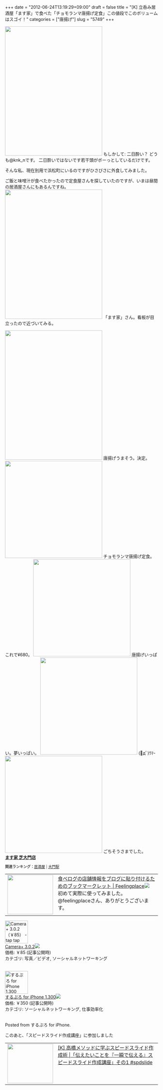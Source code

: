 +++
date = "2012-06-24T13:19:29+09:00"
draft = false
title = "[K] 立呑み居酒屋「ます家」で食べた「チョモランマ唐揚げ定食」この値段でこのボリュームはスゴイ！"
categories = ["唐揚げ"]
slug = "5749"
+++

<img src="https://knk-n.com/images/2012/06/slooProImg_20120624131911.jpg" alt="" width="320" height="426" class="slooProImg" />
もしかして: 二日酔い？ どうも@knk_nです。 
二日酔いではないです若干頭がボーっとしているだけです。 

そんな私、現在別用で浜松町にいるのですがひさびさに外食してみました。

<!--more-->

ご飯と味噌汁が食べたかったので定食屋さんを探していたのですが、いまは昼間の居酒屋さんにもあるんですね。 <img alt="" src="https://knk-n.com/images/2012/06/slooProImg_20120624131928.jpg" width="320" height="426" class="slooProImg" />
「ます家」さん。看板が目立ったので近づいてみる。 

<img alt="" src="https://knk-n.com/images/2012/06/slooProImg_20120624131925.jpg" width="320" height="426" class="slooProImg" /> 
唐揚げうまそう。決定。 

<img alt="" src="https://knk-n.com/images/2012/06/slooProImg_20120624131922.jpg" width="320" height="320" class="slooProImg" /> 
チョモランマ唐揚げ定食。これで¥680。 

<img alt="" src="https://knk-n.com/images/2012/06/slooProImg_20120624131919.jpg" width="320" height="320" class="slooProImg" /> 
唐揚げいっぱい。夢いっぱい。 

<img alt="" src="https://knk-n.com/images/2012/06/slooProImg_20120624131917.jpg" width="320" height="320" class="slooProImg" /> 
(ﾟдﾟ)ｳﾏｰ

 <img alt="" src="https://knk-n.com/images/2012/06/slooProImg_20120624131915.jpg" width="320" height="320" class="slooProImg" /> 
ごちそうさまでした。

<div><strong><a href="http://r.tabelog.com/tokyo/A1314/A131401/13039658/" target="_blank">ます家 芝大門店</a></strong><br><script src="http://r.tabelog.com/badge/google_badge?rcd=13039658" type="text/javascript" charset="utf-8"></script></div><p style="color:#444444; font-size:12px;"><strong>関連ランキング：</strong><a href="http://r.tabelog.com/izakaya/">居酒屋</a> | <a href="http://r.tabelog.com/tokyo/A1314/A131401/R5702/">大門駅</a></p> <table width="100%"><td valign="top" width="150"><a href="http://www.feelingplace.com/2012/06/01/153032/" target="_blank"><img border="0" src="http://capture.heartrails.com/150x130/shadow?http://www.feelingplace.com/2012/06/01/153032/" alt="" width="150" height="130" /></a></td><td valign="top"><a href="http://www.feelingplace.com/2012/06/01/153032/" target="_blank">食べログの店舗情報をブログに貼り付けるためのブックマークレット | Feelingplace</a><a href="http://b.hatena.ne.jp/entry/http://www.feelingplace.com/2012/06/01/153032/" target="_blank"><img border="0" src="http://b.hatena.ne.jp/entry/image/large/http://www.feelingplace.com/2012/06/01/153032/" /></a><br>初めて実際に使ってみました。@feelingplaceさん、ありがとうございます。</td></table> <table class="appstorehelper"><a href="http://click.linksynergy.com/fs-bin/stat?id=48HB7K3zmMg&offerid=94348&type=3&subid=0&tmpid=2192&RD_PARM1=http%253A%252F%252Fitunes.apple.com%252Fjp%252Fapp%252Fcamera%252B%252Fid329670577%253Fmt%253D8%2526uo%253D4%2526partnerId%253D30" target="new"><img class="appstorehelper_appicn" width="75" height="75" src="http://a3.mzstatic.com/us/r1000/110/Purple/v4/68/4c/7f/684c7fb6-d903-dc7d-9528-e5520ac8092a/mzm.jszhtrie.175x175-75.png" alt="Camera+ 3.0.2（￥85） - tap tap tap - tap tap tap LLC"></a><div class="appstorehelper_text"><a href="http://click.linksynergy.com/fs-bin/stat?id=48HB7K3zmMg&offerid=94348&type=3&subid=0&tmpid=2192&RD_PARM1=http%253A%252F%252Fitunes.apple.com%252Fjp%252Fapp%252Fcamera%252B%252Fid329670577%253Fmt%253D8%2526uo%253D4%2526partnerId%253D30" target="new">Camera+ 3.0.2</a><a href="http://click.linksynergy.com/fs-bin/stat?id=48HB7K3zmMg&offerid=94348&type=3&subid=0&tmpid=2192&RD_PARM1=http%253A%252F%252Fitunes.apple.com%252Fjp%252Fapp%252Fcamera%252B%252Fid329670577%253Fmt%253D8%2526uo%253D4%2526partnerId%253D30" target="itunes_store"><img class="appstorehelper_icn" src="http://ax.phobos.apple.com.edgesuite.net/ja_jp/images/web/linkmaker/badge_appstore-sm.gif" ></a><br>価格: ￥85 (記事公開時)<br>カテゴリ: 写真／ビデオ, ソーシャルネットワーキング</div></table> <table class="appstorehelper"><a href="http://click.linksynergy.com/fs-bin/stat?id=48HB7K3zmMg&offerid=94348&type=3&subid=0&tmpid=2192&RD_PARM1=http%253A%252F%252Fitunes.apple.com%252Fjp%252Fapp%252Fsurupuro-for-iphone%252Fid436676299%253Fmt%253D8%2526uo%253D4%2526partnerId%253D30" target="new"><img class="appstorehelper_appicn" width="75" height="75" src="http://a1.mzstatic.com/us/r1000/103/Purple/v4/22/ff/d4/22ffd4b1-e475-3d34-63fc-035575806582/mzl.xejvrijs.175x175-75.jpg" alt="するぷろ for iPhone 1.300（￥350） - Gachatech - isshin"></a><div class="appstorehelper_text"><a href="http://click.linksynergy.com/fs-bin/stat?id=48HB7K3zmMg&offerid=94348&type=3&subid=0&tmpid=2192&RD_PARM1=http%253A%252F%252Fitunes.apple.com%252Fjp%252Fapp%252Fsurupuro-for-iphone%252Fid436676299%253Fmt%253D8%2526uo%253D4%2526partnerId%253D30" target="new">するぷろ for iPhone 1.300</a><a href="http://click.linksynergy.com/fs-bin/stat?id=48HB7K3zmMg&offerid=94348&type=3&subid=0&tmpid=2192&RD_PARM1=http%253A%252F%252Fitunes.apple.com%252Fjp%252Fapp%252Fsurupuro-for-iphone%252Fid436676299%253Fmt%253D8%2526uo%253D4%2526partnerId%253D30" target="itunes_store"><img class="appstorehelper_icn" src="http://ax.phobos.apple.com.edgesuite.net/ja_jp/images/web/linkmaker/badge_appstore-sm.gif" ></a><br>価格: ￥350 (記事公開時)<br>カテゴリ: ソーシャルネットワーキング, 仕事効率化<br></div></table> Posted from するぷろ for iPhone.

このあと、「スピードスライド作成講座」に参加しました
<table width="100%"><td valign="top" width="150"><a href="http://knk-n.com/2012/06/28/spdslide_vol1/" target="_blank"><img border="0" src="http://capture.heartrails.com/150x130/shadow?http://knk-n.com/2012/06/28/spdslide_vol1/" alt="" width="150" height="130" /></a></td><td valign="top"><a  href="http://knk-n.com/2012/06/28/spdslide_vol1/" target="_blank">[K] 高橋メソッドに学ぶスピードスライド作成術 |「伝えたいことを『一瞬で伝える』スピードスライド作成講座」その1 #spdslide</a><script type="text/javascript">var url = "http://knk-n.com/2012/06/28/spdslide_vol1/";</script><script src="http://api.b.st-hatena.com/entry.count?url=http://knk-n.com/2012/06/28/spdslide_vol1/&callback=hatebTxt"></script>
</td></table>
